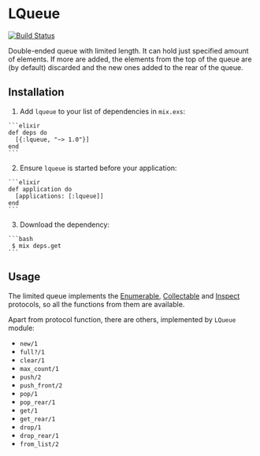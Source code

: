 # LQueue

[![Build Status](https://travis-ci.org/jur0/lqueue.svg?branch=master)](https://travis-ci.org/jur0/lqueue)

Double-ended queue with limited length. It can hold just specified amount
of elements. If more are added, the elements from the top of the queue are
(by default) discarded and the new ones added to the rear of the queue.

## Installation

  1. Add `lqueue` to your list of dependencies in `mix.exs`:

    ```elixir
    def deps do
      [{:lqueue, "~> 1.0"}]
    end
    ```

  2. Ensure `lqueue` is started before your application:

    ```elixir
    def application do
      [applications: [:lqueue]]
    end
    ```

  3. Download the dependency:

    ```bash
     $ mix deps.get
    ```

## Usage

The limited queue implements the
[Enumerable](http://elixir-lang.org/docs/stable/elixir/Enumerable.html),
[Collectable](http://elixir-lang.org/docs/stable/elixir/Collectable.html) and
[Inspect](http://elixir-lang.org/docs/stable/elixir/Inspect.html) protocols, so
all the functions from them are available.

Apart from protocol function, there are others, implemented by `LQueue` module:

 * `new/1`
 * `full?/1`
 * `clear/1`
 * `max_count/1`
 * `push/2`
 * `push_front/2`
 * `pop/1`
 * `pop_rear/1`
 * `get/1`
 * `get_rear/1`
 * `drop/1`
 * `drop_rear/1`
 * `from_list/2`
